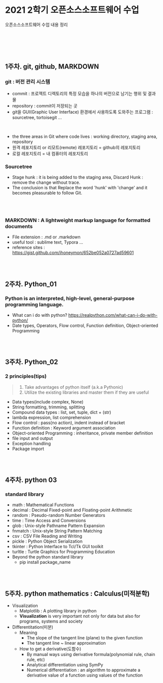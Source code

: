 # 2021 2학기 오픈소스소프트웨어 수업 
오픈소스소프트웨어 수업 내용 정리  

<br><br><br><br>

## 1주차. git, github, MARKDOWN
### git : 버전 관리 시스템
* commit : 프로젝트 디렉토리의 특정 모습을 하나의 버전으로 남기는 행위 및 결과물
* repository : commit이 저장되는 곳
* git을 GUI(Graphic User Interface) 환경에서 사용하도록 도와주는 프로그램 : sourcetree, tortoisegit ...  

<br>

* the three areas in Git where code lives : working directory, staging area, repository
* 원격 레포지토리 or 리모트(remote) 레포지토리 = github의 레포지토리 
* 로컬 레포지토리 = 내 컴퓨터의 레포지토리 

### Sourcetree
* Stage hunk : it is being added to the staging area, Discard Hunk : remove the change without trace.  
* The conclusion is that Replace the word 'hunk' with 'change' and it becomes pleasurable to follow Git.


<br><br>

### MARKDOWN : A lightweight markup language for formatted documents
* File extension : .md or .markdown
* useful tool : sublime text, Typora ... 
* reference sites : <https://gist.github.com/ihoneymon/652be052a0727ad59601>

<br><br>

## 2주차. Python_01
### Python is an interpreted, high-level, general-purpose programming language.
* What can i do with python? <https://realpython.com/what-can-i-do-with-python/>
* Date types, Operators, Flow control, Function definition, Object-oriented Programming


<br><br>

## 3주차. Python_02
### 2 principles(tips)
> 1. Take advantages of python itself (a.k.a Pythonic)
> 2. Utilize the existing libraries and master them if they are useful  

* Data types(include complex, None) 
* String formatting, trimming, splitting
* Compound data types : list, set, tuple, dict  + (str)
* lambda expression, list comprehension
* Flow control : pass(no action), indent instead of bracket
* Function definition : Keyword argument association
* Object-oriented Programming : inheritance, private member definition
* file input and output
* Exception handling
* Package import

<br><br>
## 4주차. python 03
### standard library
* math : Mathematical Functions
* decimal : Decimal Fixed-point and Floating-point Arithmetic
* random : Pseudo-random Number Generators
* time : Time Access and Conversions
* glob : Unix-style Pathname Pattern Expansion
* fnmatch : Unix-style String Pattern Matching
* csv : CSV File Reading and Writing
* pickle : Python Object Serialization
* tkinter : Python Interface to Tcl/Tk GUI toolkit
* turltle : Turtle Graphics for Programming Education
* Beyond the python standard library
  * pip install package_name

<br><br>
## 5주차. python mathematics : Calculus(미적분학)
* Visualization
   * Matplotlib : A plotting library in python
   * <b>Visualization</b> is very important not only for data but also for programs, systems and society
* Differentitation(미분)
   * Meaning
     * The slope of the tangent line (plane) to the given function
     * The tangent line ~ linear approximation
   * How to get a derivative(도함수)
     * By manual ways using derivative formula(polynomial rule, chain rule, etc)
     * Analytical differentiation using SymPy
     * Numerical differentiation : an algorithm to approximate a derivative value of a function using values of the function
